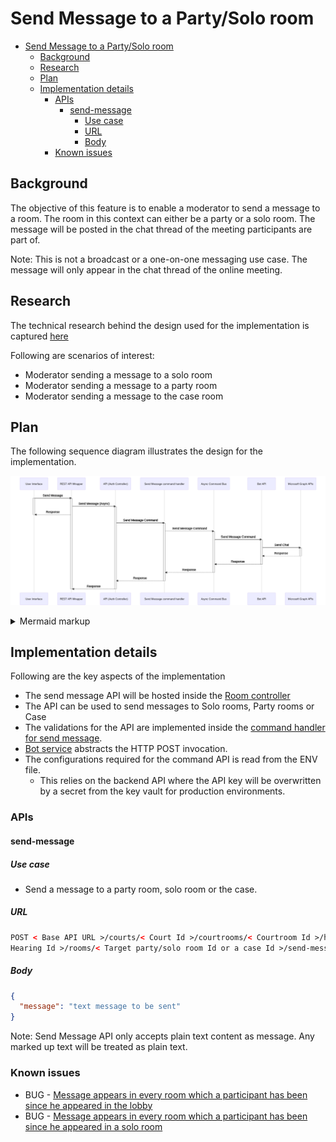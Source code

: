 <!-- omit in toc -->

# Send Message to a Party/Solo room

- [Send Message to a Party/Solo room](#send-message-to-a-partysolo-room)
  - [Background](#background)
  - [Research](#research)
  - [Plan](#plan)
  - [Implementation details](#implementation-details)
    - [APIs](#apis)
      - [send-message](#send-message)
        - [Use case](#use-case)
        - [URL](#url)
        - [Body](#body)
    - [Known issues](#known-issues)

## Background

The objective of this feature is to enable a moderator to send a message to a
room. The room in this context can either be a party or a solo room. The message
will be posted in the chat thread of the meeting participants are part of.

Note: This is not a broadcast or a one-on-one messaging use case. The message will
only appear in the chat thread of the online meeting.

## Research

<!-- Link to be updated after the PR for the trade study is merged -->

The technical research behind the design used for the implementation is captured [here](../../trade-studies)

Following are scenarios of interest:

- Moderator sending a message to a solo room
- Moderator sending a message to a party room
- Moderator sending a message to the case room

## Plan

The following sequence diagram illustrates the design for the implementation.

<!-- generated by mermaid compile action - START -->

![~mermaid diagram 1~](../../images/docs_wiki_features_send-message-md-1.png)

<details>
  <summary>Mermaid markup</summary>

```mermaid
sequenceDiagram %% diagram
  %% participant
  participant UI as User Interface
  participant REST as REST API Wrapper
  participant API as API (Auth Controller)
  participant SMC as Send Message command handler
  participant AC as Async Command Bus
  participant BA as Bot API
  participant MG as Microsoft Graph APIs
  %% Flow

  UI->>REST: Send Message
  activate UI
  activate REST
  REST->>API: Send Message (Async)
  activate API
  REST-->>UI: Response
  deactivate UI
  API->>SMC: Send Message Command
  activate SMC
  SMC->>AC: Send Message Command
  activate AC
  AC->>BA: Send Message Command
  activate BA
  BA->>MG: Send Chat
  activate MG
  MG-->>BA: Response
  deactivate MG
  BA-->>AC: Response
  deactivate BA
  AC-->>SMC: Response
  deactivate AC
  SMC-->>API: Response
  deactivate SMC
  API-->>REST: Response
  deactivate API
  deactivate REST

```

</details>
<!-- generated by mermaid compile action - END -->

## Implementation details

Following are the key aspects of the implementation

- The send message API will be hosted inside the [Room controller](../../../src/api/controllers/room.controller.ts)
- The API can be used to send messages to Solo rooms, Party rooms or Case
- The validations for the API are implemented inside the [command handler for send message](../../../src/api/handlers/commands/send-message.commandhandler.ts).
- [Bot service](../../../src/api/botservice/botservice.interface.ts) abstracts
  the HTTP POST invocation.
- The configurations required for the command API is read from the ENV file.
  - This relies on the backend API where the API key will be overwritten by a secret from the
    key vault for production environments.

### APIs

#### send-message

##### Use case

- Send a message to a party room, solo room or the case.

##### URL

```html
POST < Base API URL >/courts/< Court Id >/courtrooms/< Courtroom Id >/hearings/<
Hearing Id >/rooms/< Target party/solo room Id or a case Id >/send-message
```

##### Body

```json
{
  "message": "text message to be sent"
}
```

Note: Send Message API only accepts plain text content as message. Any marked up text will be treated as plain text.

### Known issues

- BUG - [Message appears in every room which a participant has been since he appeared in the lobby](https://t4j.atlassian.net/browse/T4J-1444)
- BUG - [Message appears in every room which a participant has been since he appeared in a solo room](https://t4j.atlassian.net/browse/T4J-1480)
